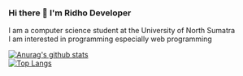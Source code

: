 ### Hi there 👋 I'm Ridho Developer

I am a computer science student at the University of North Sumatra  
I am interested in programming especially web programming
<!--
**ridho-dev/ridho-dev** is a ✨ _special_ ✨ repository because its `README.md` (this file) appears on your GitHub profile.

Here are some ideas to get you started:

- 🔭 I’m currently working on ...
- 🌱 I’m currently learning ...
- 👯 I’m looking to collaborate on ...
- 🤔 I’m looking for help with ...
- 💬 Ask me about ...
- 📫 How to reach me: ...
- 😄 Pronouns: ...
- ⚡ Fun fact: ...
-->

[![Anurag's github stats](https://github-readme-stats.vercel.app/api?username=ridho-dev)](https://github.com/anuraghazra/github-readme-stats)  
[![Top Langs](https://github-readme-stats.vercel.app/api/top-langs/?username=ridho-dev&layout=compact)](https://github.com/anuraghazra/github-readme-stats)
